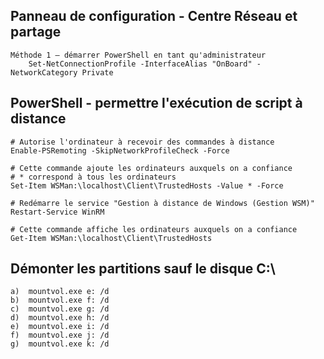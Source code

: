 ## Panneau de configuration - Centre Réseau et partage
    Méthode 1 – démarrer PowerShell en tant qu'administrateur
        Set-NetConnectionProfile -InterfaceAlias "OnBoard" -NetworkCategory Private
## PowerShell - permettre l'exécution de script à distance
    # Autorise l'ordinateur à recevoir des commandes à distance
    Enable-PSRemoting -SkipNetworkProfileCheck -Force

    # Cette commande ajoute les ordinateurs auxquels on a confiance
    # * correspond à tous les ordinateurs
    Set-Item WSMan:\localhost\Client\TrustedHosts -Value * -Force

    # Redémarre le service "Gestion à distance de Windows (Gestion WSM)"
    Restart-Service WinRM

    # Cette commande affiche les ordinateurs auxquels on a confiance
    Get-Item WSMan:\localhost\Client\TrustedHosts

## Démonter les partitions sauf le disque C:\
    a)	mountvol.exe e: /d
    b)	mountvol.exe f: /d
    c)	mountvol.exe g: /d
    d)	mountvol.exe h: /d
    e)	mountvol.exe i: /d
    f)	mountvol.exe j: /d
    g)	mountvol.exe k: /d
